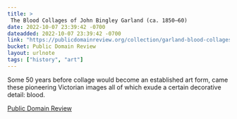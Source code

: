 ```yaml
---
title: > 
 The Blood Collages of John Bingley Garland (ca. 1850–60)
date: 2022-10-07 23:39:42 -0700
dateadded: 2022-10-07 23:39:42 -0700
link: "https://publicdomainreview.org/collection/garland-blood-collages"
bucket: Public Domain Review
layout: urlnote
tags: ["history", "art"]
--- 
```

Some 50 years before collage would become an established art form, came these pioneering Victorian images all of which exude a certain decorative detail: blood. 
 <!-- end excerpt --> 
<div class='bucket'><a class='internal-link' href='/buckets/public-domain-review'>Public Domain Review</a></div> 

